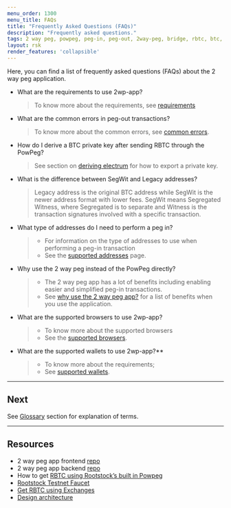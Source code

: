 ```yaml
---
menu_order: 1300
menu_title: FAQs
title: "Frequently Asked Questions (FAQs)"
description: "Frequently asked questions."
tags: 2 way peg, powpeg, peg-in, peg-out, 2way-peg, bridge, rbtc, btc, rootstock, testnet, mainnet, guide, setup, integrate, use
layout: rsk
render_features: 'collapsible'
---
```


Here, you can find a list of frequently asked questions (FAQs) about the 2 way peg application.

[](#top "collapsible")
- What are the requirements to use 2wp-app?
    > To know more about the requirements, see [requirements](/guides/two-way-peg-app/requirements/)
- What are the common errors in peg-out transactions?
    > To know more about the common errors, see [common errors](/guides/two-way-peg-app/pegout/pegout-common-errors).
- How do I derive a BTC private key after sending RBTC through the PowPeg?
    > See section on [deriving electrum](/guides/two-way-peg-app/pegout/deriving-electrum#getting-a-wallet-private-key) for how to export a private key.
- What is the difference between SegWit and Legacy addresses?
    > Legacy address is the original BTC address while SegWit is the newer address format with lower fees. SegWit means Segregated Witness, where Segregated is to separate and Witness is the transaction signatures involved with a specific transaction.
- What type of addresses do I need to perform a peg in?
    > - For information on the type of addresses to use when performing a peg-in transaction
    > - See the [supported addresses](/guides/two-way-peg-app/supported-addresses) page.
- Why use the 2 way peg instead of the PowPeg directly? 
    > - The 2 way peg app has a lot of benefits including enabling easier and simplified peg-in transactions.
    > - See [why use the 2 way peg app?](/guides/two-way-peg-app/overview#why-use-the-2-way-peg-app) for a list of benefits when you use the application.
- What are the supported browsers to use 2wp-app?
    > - To know more about the supported browsers
    > - See the [supported browsers](/guides/two-way-peg-app/supported-browsers).
- What are the supported wallets to use 2wp-app?**
    > - To know more about the requirements;
    > - See [supported wallets](/guides/two-way-peg-app/supported-wallets).

----

## Next

See [Glossary](/guides/two-way-peg-app/glossary/) section for explanation of terms.

----

## Resources

* 2 way peg app frontend [repo](https://github.com/rsksmart/2wp-app)
* 2 way peg app backend [repo](https://github.com/rsksmart/2wp-api)
* How to get [RBTC using Rootstock’s built in Powpeg](https://developers.rootstock.io/guides/get-crypto-on-rsk/powpeg-btc-rbtc/)
* [Rootstock Testnet Faucet](https://faucet.rootstock.io/)
* [Get RBTC using Exchanges](https://developers.rootstock.io/guides/get-crypto-on-rsk/rbtc-exchanges/)
* [Design architecture](/guides/two-way-peg-app/advanced-operations/design-architecture/)
